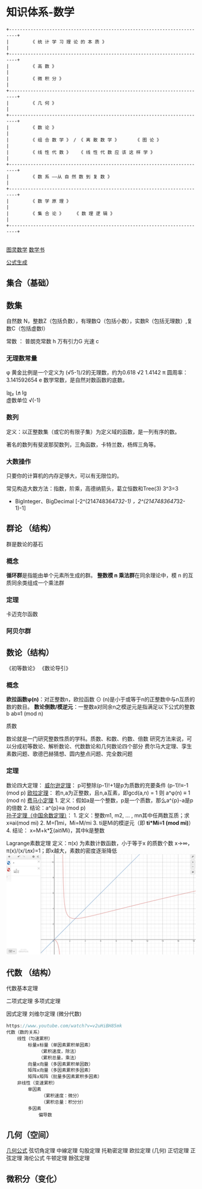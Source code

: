 # 知识体系-数学
```
+-------------------------------------------------------------------------+
|        《 统 计 学 习 理 论 的 本 质 》                                   |
+-------------------------------------------------------------------------+
|        《 高 数 》                                                       |
|        《 微 积 分 》                                                    |
+-------------------------------------------------------------------------+
|        《 几 何 》                                                       |
+-------------------------------------------------------------------------+
|        《 数 论 》                                                       |
|        《 组 合 数 学 》 / 《 离 散 数 学 》      《 图 论 》              |
|        《 线 性 代 数 》   《 线 性 代 数 应 该 这 样 学 》                |
+-------------------------------------------------------------------------+
|        《 数 系 ——从 自 然 数 到 复 数 》                                 |
+-------------------------------------------------------------------------+
|        《 数 学 原 理 》                                                 |
|        《 集 合 论 》    《 数 理 逻 辑 》                                |
+-------------------------------------------------------------------------+


```
[图灵数学](http://alumni.newsmth.net/bbstcon.php?board=DataScience&gid=14207)
[数学书](https://www.cnblogs.com/xitingxie/p/5684254.html)

[公式生成](https://www.desmos.com/calculator?lang=zh-CN)
## 集合（基础）
## 数集
自然数 N，整数Z（包括负数），有理数Q（包括小数），实数R（包括无理数）,复数C（包括虚数I）

常数 ：
普朗克常数 h
万有引力G
光速 c
### 无理数常量
φ 黄金比例是一个定义为 (√5-1)/2的无理数，约为0.618
√2 1.4142
π 圆周率：3.141592654
e 数学常数，是自然对数函数的底数。


㏒₂ ㏑ lg  
虚数单位 √(-1)
### 数列
定义：以正整数集（或它的有限子集）为定义域的函数，是一列有序的数。

著名的数列有斐波那契数列，三角函数，卡特兰数，杨辉三角等。

### 大数操作
只要你的计算机的内存足够大，可以有无限位的。

常见构造大数方法：指数，阶乘，高德纳箭头，葛立恒数和Tree(3)
3^3=3

- BigInteger、BigDecimal
[-2^(2147483647*32-1) ，2^(2147483647*32-1)-1]

## 群论 （结构）
群是数论的基石
### 概念
**循环群**是指能由单个元素所生成的群。
**整数模 n 乘法群**在同余理论中，模 n 的互质同余类组成一个乘法群 
### 定理
卡迈克尔函数

### 阿贝尔群

## 数论（结构）
《初等数论》
《数论导引》

### 概念
**欧拉函数φ(n)**：对正整数n，欧拉函数 ⊙ (n)是小于或等于n的正整数中与n互质的数的数目。
**数论倒数/模逆元**：一整数a对同余n之模逆元是指满足以下公式的整数 b
    ab≡1 (mod n)

质数

数论就是一门研究整数性质的学科。质数、和数、约数、倍数
研究方法来说，可以分成初等数论、解析数论、代数数论和几何数论四个部分
费尔马大定理、孪生素数问题、歌德巴赫猜想、圆内整点问题、完全数问题
### 定理
数论四大定理：
    [威尔逊定理](由于阶乘是呈爆炸增长的，其结论对于实际操作意义不大)：
        p可整除(p-1)!+1是p为质数的充要条件
        (p-1)!≡-1 (mod p)
    [欧拉定理]()：
        若n,a为正整数，且n,a互素，即gcd(a,n) = 1 则 
        a^φ(n) ≡ 1 (mod n)
    [费马小定理](欧拉定理的一个特殊情况)
        1. 定义：假如a是一个整数，p是一个质数，那么a^{p}-a是p的倍数
        2. 结论：a^{p}≡a (mod p)    
    [孙子定理（中国余数定理）](https://zh.wikipedia.org/wiki/%E4%B8%AD%E5%9B%BD%E5%89%A9%E4%BD%99%E5%AE%9A%E7%90%86)：
        1. 定义：整数m1, m2, ... , mn其中任两数互质；求 x≡ai(mod mi)
        2. M=∏mi，Mi=M/mi
        3. ti是Mi的模逆元（即 **ti*Mi≡1 (mod mi)**）
        4. 结论： x=M+k*∑(ai*ti*Mi)，其中k是整数

Lagrange素数定理
    定义：π(x) 为素数计数函数，小于等于x 的质数个数
    x->∞，π(x)/(x/㏑x)=1；即x越大，素数的密度逐渐降低
    ![x/㏑x图](res/素数定理.png)
## 代数 （结构）
代数基本定理

二项式定理
多项式定理

因式定理
刘维尔定理 (微分代数)
```java
https://www.youtube.com/watch?v=v2uHiBH85mk
代数（数的关系）
    线性（匀速累积）
        标量x标量（单因素累积单因素）
            （累积速度，除法）
            （累积总量，乘法）
        向量x向量（多因素累积单因数）
        矩阵x向量（多因素累积多因素）
        矩阵x矩阵（批量多因素累积多因素）
    非线性（变速累积）
        单因素
             （累积速度：微分）
             （累积总量：积分分）
        多因素
            偏导数
```
## 几何（空间）
 [几何公式](https://www.geogebra.org/classic)
弦切角定理 
中線定理 
勾股定理 
托勒密定理 
欧拉定理 (几何) 
正切定理
正弦定理 
海伦公式 
牛顿定理 
餘弦定理

## 微积分（变化）
